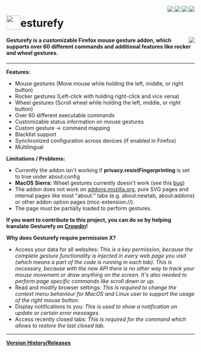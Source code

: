 [<img align="right" src="https://img.shields.io/amo/stars/gesturefy.svg">](https://addons.mozilla.org/firefox/addon/gesturefy/reviews/)
[<img align="right" src="https://img.shields.io/amo/users/gesturefy.svg">](https://addons.mozilla.org/firefox/addon/gesturefy/statistics)
[<img align="right" src="https://img.shields.io/github/release/robbendebiene/gesturefy.svg">](https://github.com/Robbendebiene/Gesturefy/releases)
[<img align="right" src="https://img.shields.io/github/license/robbendebiene/gesturefy.svg">](https://github.com/Robbendebiene/Gesturefy/blob/master/LICENSE)


# <sub><img src="https://github.com/Robbendebiene/Gesturefy/blob/master/src/resources/img/iconx48.png" height="38" width="38"></sub>esturefy


#### [<img align="right" src="https://addons.cdn.mozilla.net/static/img/addons-buttons/AMO-button_2.png">](https://addons.mozilla.org/firefox/addon/gesturefy/) Gesturefy is a customizable Firefox mouse gesture addon, which supports over 60 different commands and additional features like rocker and wheel gestures.


***

**Features:**

 - Mouse gestures (Move mouse while holding the left, middle, or right button)
 - Rocker gestures (Left-click with holding right-click and vice versa)
 - Wheel gestures (Scroll wheel while holding the left, middle, or right button)
 - Over 60 different executable commands
 - Customizable status information on mouse gestures
 - Custom gesture -> command mapping
 - Blacklist support
 - Synchronized configuration across devices (if enabled in Firefox)
 - Multilingual


**Limitations / Problems:**

 - Currently the addon isn't working if **privacy.resistFingerprinting** is set to true under about:config
 - **MacOS Sierra:** Wheel gestures currently doesn't work (see this [bug](https://bugzilla.mozilla.org/show_bug.cgi?id=1424893))
 - The addon does not work on [addons.mozilla.org](https://addons.mozilla.org), pure SVG pages and internal pages like most "about:" tabs (e.g. about:newtab, about:addons) or other addon option pages (moz-extension://).
 - The page must be partially loaded to perform gestures.


**If you want to contribute to this project, you can do so by helping translate Gesturefy on [Crowdin](https://crowdin.com/project/gesturefy)!**

**Why does Gesturefy require permission X?**

 - Access your data for all websites: *This is a key permission, because the complete gesture functionality is injected in every web page you visit (which means a part of the code is running in each tab). This is necessary, because with the new API there is no other way to track your mouse movement or draw anything on the screen. It's also needed to perform page specific commands like scroll down or up.*
 - Read and modify browser settings:  *This is required to change the context menu behaviour for MacOS and Linux user to support the usage of the right mouse button.*
 - Display notifications to you: *This is used to show a notification on update or certain error messages.*
 - Access recently closed tabs: *This is required for the command which allows to restore the last closed tab.*


***

**[Version History/Releases](https://github.com/Robbendebiene/Gesturefy/releases)**
